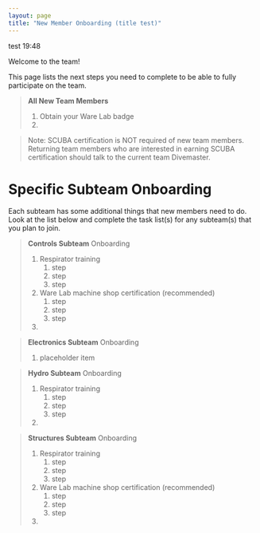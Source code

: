 ```yaml
---
layout: page
title: "New Member Onboarding (title test)"
---
```


test 19:48

Welcome to the team!

This page lists the next steps you need to complete to be able to fully participate on the team.

>**All New Team Members**
>1. Obtain your Ware Lab badge
>2. 

> Note:
> SCUBA certification is NOT required of new team members.
> Returning team members who are interested in earning SCUBA certification should talk to the current team Divemaster.


# Specific Subteam Onboarding
Each subteam has some additional things that new members need to do. Look at the list below and complete the task list(s) for any subteam(s) that you plan to join.  

>**Controls Subteam** Onboarding
>1. Respirator training
>    1. step
>    2. step 
>    3. step
>2. Ware Lab machine shop certification (recommended)
>    1. step
>    2. step 
>    3. step
>3. 


>**Electronics Subteam** Onboarding
>1. placeholder item


>**Hydro Subteam** Onboarding
>1. Respirator training
>    1. step
>    2. step 
>    3. step
>2. 


>**Structures Subteam** Onboarding
>1. Respirator training
>    1. step
>    2. step 
>    3. step
>2. Ware Lab machine shop certification (recommended)
>    1. step
>    2. step 
>    3. step
>3. 

